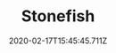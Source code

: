 ---
templateKey: blog-post
featuredpost: false
date: 2020-02-17T15:45:45.711Z
type: fish
title: Stonefish
description: A bizarre fish that's shaped like a brick.
note: Requires fishing level 3
sellPrice: 300
featuredimage: /img/Stonefish.png
tags:
  - Mine 20
  - 6am - 2am
  - Spring
  - Summer
  - Fall
  - Winter
  - AnyWeather
---